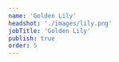 ```yaml
---
name: 'Golden Lily'
headshot: './images/lily.png'
jobTitle: 'Golden Lily'
publish: true
order: 5
---
```

